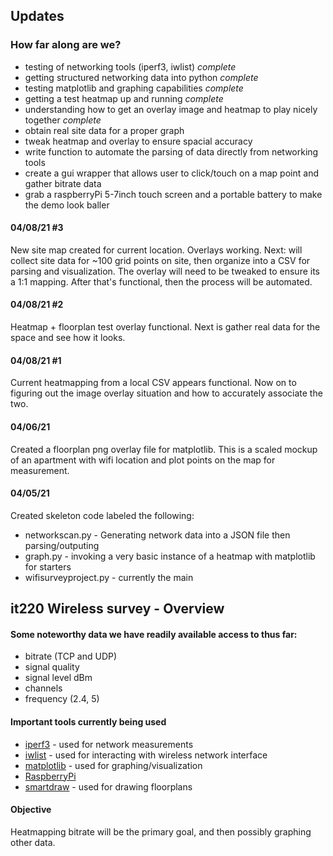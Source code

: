 ## Updates

### How far along are we? 

* testing of networking tools (iperf3, iwlist) *complete*
* getting structured networking data into python *complete*
* testing matplotlib and graphing capabilities *complete*
* getting a test heatmap up and running *complete*
* understanding how to get an overlay image and heatmap to play nicely together *complete*
* obtain real site data for a proper graph 
* tweak heatmap and overlay to ensure spacial accuracy 
* write function to automate the parsing of data directly from networking tools
* create a gui wrapper that allows user to click/touch on a map point and gather bitrate data
* grab a raspberryPi 5-7inch touch screen and a portable battery to make the demo look baller

#### 04/08/21 #3
New site map created for current location. Overlays working. Next: will collect site data
for ~100 grid points on site, then organize into a CSV for parsing and visualization. The overlay
will need to be tweaked to ensure its a 1:1 mapping. After that's functional, then the process will
be automated.  

#### 04/08/21 #2
Heatmap + floorplan test overlay functional. Next is gather real data for the space and see
how it looks. 

#### 04/08/21 #1
Current heatmapping from a local CSV appears functional. Now on to figuring out 
the image overlay situation and how to accurately associate the two. 

#### 04/06/21
Created a floorplan png overlay file for matplotlib. This is a scaled mockup of an apartment
with wifi location and plot points on the map for measurement.

#### 04/05/21
Created skeleton code labeled the following:

* networkscan.py - Generating network data into a JSON file then parsing/outputing 
* graph.py - invoking a very basic instance of a heatmap with matplotlib for starters
* wifisurveyproject.py - currently the main


## it220 Wireless survey - Overview

#### Some noteworthy data we have readily available access to thus far:

* bitrate (TCP and UDP)
* signal quality
* signal level dBm
* channels
* frequency (2.4, 5) 

#### Important tools currently being used

* [iperf3](https://iperf.fr) - used for network measurements 
* [iwlist](https://www.systutorials.com/docs/linux/man/8-iwlist/) - used for interacting with wireless network interface
* [matplotlib](https://matplotlib.org/) - used for graphing/visualization
* [RaspberryPi](https://www.raspberrypi.org/products/raspberry-pi-4-model-b/)
* [smartdraw](https://www.smartdraw.com/) - used for drawing floorplans

#### Objective
Heatmapping bitrate will be the primary goal, and then possibly graphing other data.


